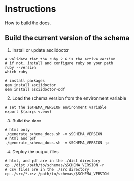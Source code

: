 # Instructions

How to build the docs. 

## Build the current version of the schema

1. Install or update asciidoctor
```shell
# validate that the ruby 2.6 is the active version
# if not, install and configure ruby on your path
ruby --version
which ruby

# install packages
gem install asciidoctor
gem install asciidoctor-pdf
```

2. Load the schema version from the environment variable
```shell
# set the $SCHEMA_VERSION environment variable
export $(xargs <.env)
```

3. Build the docs
```shell
# html only
./generate_schema_docs.sh -v $SCHEMA_VERSION
# html and pdf
./generate_schema_docs.sh -v $SCHEMA_VERSION -p
```

4. Deploy the output files

```shell
# html, and pdf are in the ./dist directory
cp ./dist /path/to/schemas/$SCHEMA_VERSION -r
# csv files are in the ./src directory
cp ./src/*.csv /path/to/schemas/$SCHEMA_VERSION
```